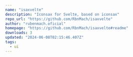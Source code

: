 ```yaml
---
name: "isaxvelte"
description: "Iconsax for Svelte, based on iconsax"
repo_url: "https://github.com/RbnMach/isaxvelte"
author: "rubenmach.oficial"
homepage: "https://github.com/RbnMach/isaxvelte#readme"
downloads: 3
updated: "2024-06-08T02:15:46.407Z"
tags: 
  - ui
---
```

